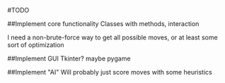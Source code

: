 #TODO

##Implement core functionality
Classes with methods, interaction

I need a non-brute-force way to get all possible moves, or at least some sort of optimization

##Implement GUI
Tkinter? maybe pygame

##Implement "AI"
Will probably just score moves with some heuristics
